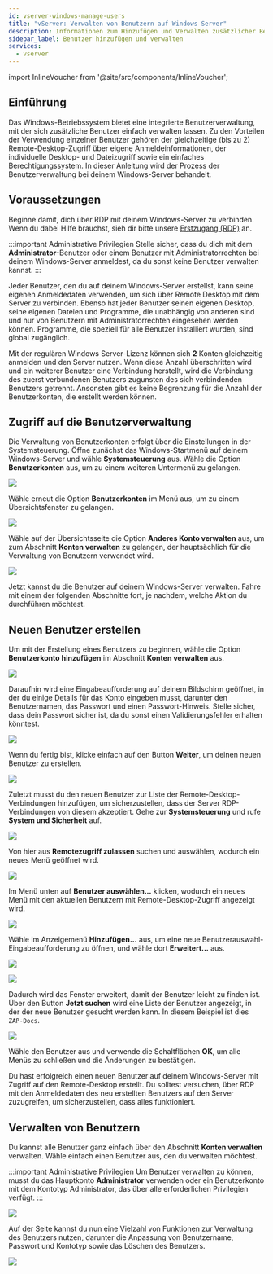 ```yaml
---
id: vserver-windows-manage-users
title: "vServer: Verwalten von Benutzern auf Windows Server"
description: Informationen zum Hinzufügen und Verwalten zusätzlicher Benutzer bei deinem Windows VPS von ZAP-Hosting - ZAP-Hosting.com-Dokumentation
sidebar_label: Benutzer hinzufügen und verwalten
services:
  - vserver
---
```


import InlineVoucher from '@site/src/components/InlineVoucher';

## Einführung

Das Windows-Betriebssystem bietet eine integrierte Benutzerverwaltung, mit der sich zusätzliche Benutzer einfach verwalten lassen. Zu den Vorteilen der Verwendung einzelner Benutzer gehören der gleichzeitige (bis zu 2) Remote-Desktop-Zugriff über eigene Anmeldeinformationen, der individuelle Desktop- und Dateizugriff sowie ein einfaches Berechtigungssystem. In dieser Anleitung wird der Prozess der Benutzerverwaltung bei deinem Windows-Server behandelt.

<InlineVoucher />

## Voraussetzungen

Beginne damit, dich über RDP mit deinem Windows-Server zu verbinden. Wenn du dabei Hilfe brauchst, sieh dir bitte unsere [Erstzugang (RDP)](vserver-windows-userdp.md) an.

:::important Administrative Privilegien
Stelle sicher, dass du dich mit dem **Administrator**-Benutzer oder einem Benutzer mit Administratorrechten bei deinem Windows-Server anmeldest, da du sonst keine Benutzer verwalten kannst.
:::

Jeder Benutzer, den du auf deinem Windows-Server erstellst, kann seine eigenen Anmeldedaten verwenden, um sich über Remote Desktop mit dem Server zu verbinden. Ebenso hat jeder Benutzer seinen eigenen Desktop, seine eigenen Dateien und Programme, die unabhängig von anderen sind und nur von Benutzern mit Administratorrechten eingesehen werden können. Programme, die speziell für alle Benutzer installiert wurden, sind global zugänglich.

Mit der regulären Windows Server-Lizenz können sich **2** Konten gleichzeitig anmelden und den Server nutzen. Wenn diese Anzahl überschritten wird und ein weiterer Benutzer eine Verbindung herstellt, wird die Verbindung des zuerst verbundenen Benutzers zugunsten des sich verbindenden Benutzers getrennt. Ansonsten gibt es keine Begrenzung für die Anzahl der Benutzerkonten, die erstellt werden können.

## Zugriff auf die Benutzerverwaltung

Die Verwaltung von Benutzerkonten erfolgt über die Einstellungen in der Systemsteuerung. Öffne zunächst das Windows-Startmenü auf deinem Windows-Server und wähle **Systemsteuerung** aus. Wähle die Option **Benutzerkonten** aus, um zu einem weiteren Untermenü zu gelangen.

![](https://screensaver01.zap-hosting.com/index.php/s/GmRNfPtKiznTMkz/preview)

Wähle erneut die Option **Benutzerkonten** im Menü aus, um zu einem Übersichtsfenster zu gelangen.

![](https://screensaver01.zap-hosting.com/index.php/s/miDS3ykNEd62o7F/preview)

Wähle auf der Übersichtsseite die Option **Anderes Konto verwalten** aus, um zum Abschnitt **Konten verwalten** zu gelangen, der hauptsächlich für die Verwaltung von Benutzern verwendet wird.

![](https://screensaver01.zap-hosting.com/index.php/s/NSTr8NTELXQGErd/preview)

Jetzt kannst du die Benutzer auf deinem Windows-Server verwalten. Fahre mit einem der folgenden Abschnitte fort, je nachdem, welche Aktion du durchführen möchtest.

## Neuen Benutzer erstellen

Um mit der Erstellung eines Benutzers zu beginnen, wähle die Option **Benutzerkonto hinzufügen** im Abschnitt **Konten verwalten** aus.

![](https://screensaver01.zap-hosting.com/index.php/s/L8By9aLxyGyZXfK/preview)

Daraufhin wird eine Eingabeaufforderung auf deinem Bildschirm geöffnet, in der du einige Details für das Konto eingeben musst, darunter den Benutzernamen, das Passwort und einen Passwort-Hinweis. Stelle sicher, dass dein Passwort sicher ist, da du sonst einen Validierungsfehler erhalten könntest.

![](https://screensaver01.zap-hosting.com/index.php/s/yMSxx2FmeEjpi3C/preview)

Wenn du fertig bist, klicke einfach auf den Button **Weiter**, um deinen neuen Benutzer zu erstellen.

![](https://screensaver01.zap-hosting.com/index.php/s/kbQRXN5fJasJHsj/preview)

Zuletzt musst du den neuen Benutzer zur Liste der Remote-Desktop-Verbindungen hinzufügen, um sicherzustellen, dass der Server RDP-Verbindungen von diesem akzeptiert. Gehe zur **Systemsteuerung** und rufe **System und Sicherheit** auf.

![](https://screensaver01.zap-hosting.com/index.php/s/C4NYJW2Z4eWkL8i/preview)

Von hier aus **Remotezugriff zulassen** suchen und auswählen, wodurch ein neues Menü geöffnet wird.

![](https://screensaver01.zap-hosting.com/index.php/s/peqDMFkPnNCPAMn/preview)

Im Menü unten auf **Benutzer auswählen...** klicken, wodurch ein neues Menü mit den aktuellen Benutzern mit Remote-Desktop-Zugriff angezeigt wird.

![](https://screensaver01.zap-hosting.com/index.php/s/C5DyeACKKo6ZZTS/preview)

Wähle im Anzeigemenü **Hinzufügen...** aus, um eine neue Benutzerauswahl-Eingabeaufforderung zu öffnen, und wähle dort **Erweitert...** aus.

![](https://screensaver01.zap-hosting.com/index.php/s/Dz8NPjMLmxX7KQE/preview)

![](https://screensaver01.zap-hosting.com/index.php/s/qyzgkg6qCiamyWn/preview)

Dadurch wird das Fenster erweitert, damit der Benutzer leicht zu finden ist. Über den Button **Jetzt suchen** wird eine Liste der Benutzer angezeigt, in der der neue Benutzer gesucht werden kann. In diesem Beispiel ist dies `ZAP-Docs`.

![](https://screensaver01.zap-hosting.com/index.php/s/X2KiYYGSKYAcGxx/preview)

Wähle den Benutzer aus und verwende die Schaltflächen **OK**, um alle Menüs zu schließen und die Änderungen zu bestätigen.

Du hast erfolgreich einen neuen Benutzer auf deinem Windows-Server mit Zugriff auf den Remote-Desktop erstellt. Du solltest versuchen, über RDP mit den Anmeldedaten des neu erstellten Benutzers auf den Server zuzugreifen, um sicherzustellen, dass alles funktioniert.

## Verwalten von Benutzern

Du kannst alle Benutzer ganz einfach über den Abschnitt **Konten verwalten** verwalten. Wähle einfach einen Benutzer aus, den du verwalten möchtest.

:::important Administrative Privilegien
Um Benutzer verwalten zu können, musst du das Hauptkonto **Administrator** verwenden oder ein Benutzerkonto mit dem Kontotyp Administrator, das über alle erforderlichen Privilegien verfügt.
:::

![](https://screensaver01.zap-hosting.com/index.php/s/o63zy946CM4cCpJ/preview)

Auf der Seite kannst du nun eine Vielzahl von Funktionen zur Verwaltung des Benutzers nutzen, darunter die Anpassung von Benutzername, Passwort und Kontotyp sowie das Löschen des Benutzers.

![](https://screensaver01.zap-hosting.com/index.php/s/csCHYTH7RLkaPeT/preview)

<InlineVoucher />
